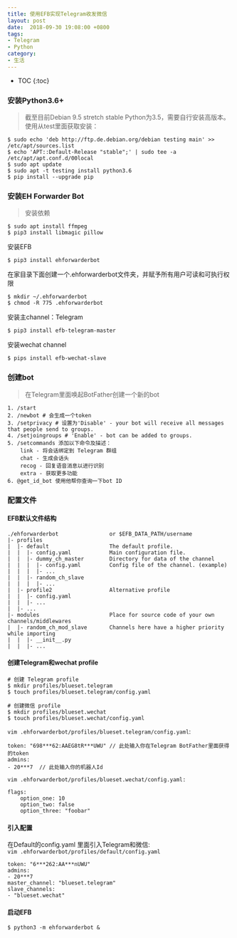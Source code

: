 ```yaml
---
title: 使用EFB实现Telegram收发微信
layout: post
date:  2018-09-30 19:08:00 +0800
tags: 
- Telegram
- Python
category:
- 生活
---
```


* TOC
{:toc}

### 安装Python3.6+
>截至目前Debian 9.5 stretch stable Python为3.5，需要自行安装高版本。使用从test里面获取安装：
```
$ sudo echo 'deb http://ftp.de.debian.org/debian testing main' >> /etc/apt/sources.list
$ echo 'APT::Default-Release "stable";' | sudo tee -a /etc/apt/apt.conf.d/00local
$ sudo apt update 
$ sudo apt -t testing install python3.6
$ pip install --upgrade pip
```
### 安装EH Forwarder Bot
>安装依赖
```
$ sudo apt install ffmpeg
$ pip3 install libmagic pillow
```
安装EFB
```
$ pip3 install ehforwarderbot
```
在家目录下面创建一个.ehforwarderbot文件夹，并赋予所有用户可读和可执行权限
```
$ mkdir ~/.ehforwarderbot
$ chmod -R 775 .ehforwarderbot
```
安装主channel：Telegram
```
$ pip3 install efb-telegram-master
```
安装wechat channel
```
$ pips install efb-wechat-slave
```
### 创建bot
>在Telegram里面唤起BotFather创建一个新的bot
```
1. /start
2. /newbot # 会生成一个token
3. /setprivacy # 设置为'Disable' - your bot will receive all messages that people send to groups.
4. /setjoingroups # 'Enable' - bot can be added to groups.
5. /setcommands 添加以下命令及描述：
    link - 将会话绑定到 Telegram 群组
    chat - 生成会话头
    recog - 回复语音消息以进行识别
    extra - 获取更多功能
6. @get_id_bot 使用他帮你查询一下bot ID
```
### 配置文件
#### EFB默认文件结构
```
./ehforwarderbot                or $EFB_DATA_PATH/username
|- profiles
|  |- default                   The default profile.
|  |  |- config.yaml            Main configuration file.
|  |  |- dummy_ch_master        Directory for data of the channel
|  |  |  |- config.yaml         Config file of the channel. (example)
|  |  |  |- ...
|  |  |- random_ch_slave
|  |  |  |- ...
|  |- profile2                  Alternative profile
|  |  |- config.yaml
|  |  |- ...
|  |- ...
|- modules                      Place for source code of your own channels/middlewares
|  |- random_ch_mod_slave       Channels here have a higher priority while importing
|  |  |- __init__.py
|  |  |- ...
```
#### 创建Telegram和wechat profile
```
# 创建 Telegram profile
$ mkdir profiles/blueset.telegram
$ touch profiles/blueset.telegram/config.yaml
```
```
# 创建微信 profile
$ mkdir profiles/blueset.wechat
$ touch profiles/blueset.wechat/config.yaml
```
```vim .ehforwarderbot/profiles/blueset.telegram/config.yaml```: 
```
token: "698***62:AAEG8tR***UWU" // 此处输入你在Telegram BotFather里面获得的token
admins:
- 20***7  // 此处输入你的机器人Id
```
```vim .ehforwarderbot/profiles/blueset.wechat/config.yaml:```
```
flags:  
    option_one: 10  
    option_two: false  
    option_three: "foobar"
```
#### 引入配置
在Default的config.yaml 里面引入Telegram和微信:  
<code>vim .ehforwarderbot/profiles/default/config.yaml</code>
```
token: "6***262:AA***nUWU"
admins:
- 20***7
master_channel: "blueset.telegram"
slave_channels:
- "blueset.wechat"
```
#### 启动EFB
```
$ python3 -m ehforwarderbot &
```
